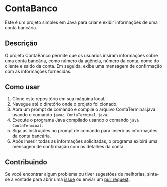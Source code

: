 # ContaBanco

Este é um projeto simples em Java para criar e exibir informações de uma conta bancária.

## Descrição

O projeto ContaBanco permite que os usuários insiram informações sobre uma conta bancária, como número da agência, número da conta, nome do cliente e saldo da conta. Em seguida, exibe uma mensagem de confirmação com as informações fornecidas.

## Como usar

1. Clone este repositório em sua máquina local.
2. Navegue até o diretório onde o projeto foi clonado.
3. Abra um prompt de comando e compile o arquivo ContaTerminal.java usando o comando `javac ContaTerminal.java`.
4. Execute o programa Java compilado usando o comando `java ContaTerminal`.
5. Siga as instruções no prompt de comando para inserir as informações da conta bancária.
6. Após inserir todas as informações solicitadas, o programa exibirá uma mensagem de confirmação com os detalhes da conta.

## Contribuindo

Se você encontrar algum problema ou tiver sugestões de melhorias, sinta-se à vontade para abrir uma [issue](https://github.com/seu-usuario/ContaBanco/issues) ou enviar um [pull request](https://github.com/seu-usuario/ContaBanco/pulls).

